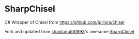 # SharpChisel
C# Wrapper of Chisel from https://github.com/jpillora/chisel 

Fork and updated from [shantanu561993](https://github.com/shantanu561993)'s awesome [SharpChisel](https://github.com/shantanu561993/SharpChisel/)
